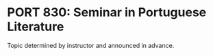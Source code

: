 # PORT 830: Seminar in Portuguese Literature

Topic determined by instructor and announced in advance.
